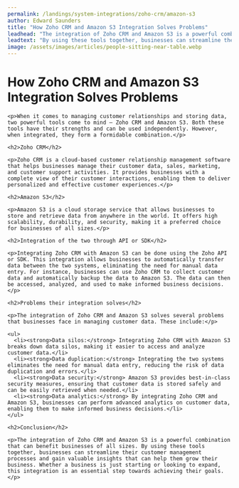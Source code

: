 ```yaml
---
permalink: /landings/system-integrations/zoho-crm/amazon-s3
author: Edward Saunders
title: "How Zoho CRM and Amazon S3 Integration Solves Problems"
leadhead: "The integration of Zoho CRM and Amazon S3 is a powerful combination that can benefit businesses of all sizes"
leadtext: "By using these tools together, businesses can streamline their customer management processes and gain valuable insights that can help them grow their business. Whether a business is just starting or looking to expand, this integration is an essential step towards achieving their goals."
image: /assets/images/articles/people-sitting-near-table.webp
---
```

<div class="arttext">  
    <h1>How Zoho CRM and Amazon S3 Integration Solves Problems</h1>
    
    <p>When it comes to managing customer relationships and storing data, two powerful tools come to mind – Zoho CRM and Amazon S3. Both these tools have their strengths and can be used independently. However, when integrated, they form a formidable combination.</p>
    
    <h2>Zoho CRM</h2>
    
    <p>Zoho CRM is a cloud-based customer relationship management software that helps businesses manage their customer data, sales, marketing, and customer support activities. It provides businesses with a complete view of their customer interactions, enabling them to deliver personalized and effective customer experiences.</p>
    
    <h2>Amazon S3</h2>
    
    <p>Amazon S3 is a cloud storage service that allows businesses to store and retrieve data from anywhere in the world. It offers high scalability, durability, and security, making it a preferred choice for businesses of all sizes.</p>
    
    <h2>Integration of the two through API or SDK</h2>
    
    <p>Integrating Zoho CRM with Amazon S3 can be done using the Zoho API or SDK. This integration allows businesses to automatically transfer data between the two systems, eliminating the need for manual data entry. For instance, businesses can use Zoho CRM to collect customer data and automatically backup the data to Amazon S3. The data can then be accessed, analyzed, and used to make informed business decisions.</p>
    
    <h2>Problems their integration solves</h2>
    
    <p>The integration of Zoho CRM and Amazon S3 solves several problems that businesses face in managing customer data. These include:</p>
    
    <ul>
      <li><strong>Data silos:</strong> Integrating Zoho CRM with Amazon S3 breaks down data silos, making it easier to access and analyze customer data.</li>
      <li><strong>Data duplication:</strong> Integrating the two systems eliminates the need for manual data entry, reducing the risk of data duplication and errors.</li>
      <li><strong>Data security:</strong> Amazon S3 provides best-in-class security measures, ensuring that customer data is stored safely and can be easily retrieved when needed.</li>
      <li><strong>Data analytics:</strong> By integrating Zoho CRM and Amazon S3, businesses can perform advanced analytics on customer data, enabling them to make informed business decisions.</li>
    </ul>
    
    <h2>Conclusion</h2>
    
    <p>The integration of Zoho CRM and Amazon S3 is a powerful combination that can benefit businesses of all sizes. By using these tools together, businesses can streamline their customer management processes and gain valuable insights that can help them grow their business. Whether a business is just starting or looking to expand, this integration is an essential step towards achieving their goals.</p>
    
</div>